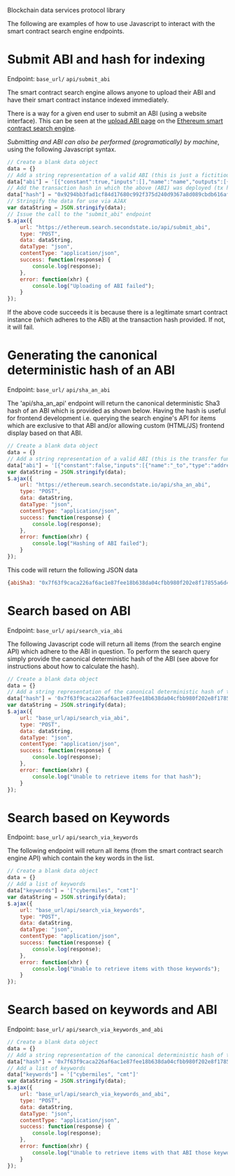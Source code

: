 Blockchain data services protocol library

The following are examples of how to use Javascript to interact with the smart contract search engine endpoints.

# Submit ABI and hash for indexing

Endpoint: `base_url/` `api/submit_abi`

The smart contract search engine allows anyone to upload their ABI and have their smart contract instance indexed immediately.

There is a way for a given end user to submit an ABI (using a website interface). This can be seen at the [upload ABI page](https://ethereum.search.secondstate.io/ethAbi.html) on the [Ethereum smart contract search engine](https://ethereum.search.secondstate.io/ethIndex.html).

*Submitting and ABI can also be performed (programatically) by machine*, using the following Javascript syntax.

```javascript
// Create a blank data object
data = {}
// Add a string representation of a valid ABI (this is just a fictitious example to save space).
data["abi"] = '[{"constant":true,"inputs":[],"name":"name","outputs":[{"name":"","type":"string"}],"payable":false,"stateMutability":"view","type":"function"}]'
// Add the transaction hash in which the above (ABI) was deployed (tx has of the newly instantiated smart contract instance)
data["hash"] = "0x9294bb3fad1cf84d17680c992f375d240d9367a8d089cbdb616af112b1482a59"
// Stringify the data for use via AJAX
var dataString = JSON.stringify(data);
// Issue the call to the "submit_abi" endpoint
$.ajax({
    url: "https://ethereum.search.secondstate.io/api/submit_abi",
    type: "POST",
    data: dataString,
    dataType: "json",
    contentType: "application/json",
    success: function(response) {
        console.log(response);
    },
    error: function(xhr) {
        console.log("Uploading of ABI failed");
    }
});
```
If the above code succeeds it is because there is a legitimate smart contract instance (which adheres to the ABI) at the transaction hash provided. If not, it will fail.

# Generating the canonical deterministic hash of an ABI

Endpoint: `base_url/` `api/sha_an_abi`

The 'api/sha_an_api' endpoint will return the canonical deterministic Sha3 hash of an ABI which is provided as shown below. Having the hash is useful for frontend development i.e. querying the search engine's API for items which are exclusive to that ABI and/or allowing custom (HTML/JS) frontend display based on that ABI.

```javascript
// Create a blank data object
data = {}
// Add a string representation of a valid ABI (this is the transfer function ABI for demonstration purposes)
data["abi"] = '[{"constant":false,"inputs":[{"name":"_to","type":"address"},{"name":"_value","type":"uint256"}],"name":"transfer","outputs":[{"name":"","type":"bool"}],"payable":false,"stateMutability":"nonpayable","type":"function"}]'
var dataString = JSON.stringify(data);
$.ajax({
    url: "https://ethereum.search.secondstate.io/api/sha_an_abi",
    type: "POST",
    data: dataString,
    dataType: "json",
    contentType: "application/json",
    success: function(response) {
        console.log(response);
    },
    error: function(xhr) {
        console.log("Hashing of ABI failed");
    }
});
```
This code will return the following JSON data
```javascript
{abiSha3: "0x7f63f9caca226af6ac1e87fee18b638da04cfbb980f202e8f17855a6d4617a69"}
```

# Search based on ABI

Endpoint: `base_url/` `api/search_via_abi`

The following Javascript code will return all items (from the search engine API) which adhere to the ABI in question. To perform the search query simply provide the canonical deterministic hash of the ABI (see above for instructions about how to calculate the hash).

```javascript
// Create a blank data object
data = {}
// Add a string representation of the canonical deterministic hash of the ABI in question
data["hash"] = '0x7f63f9caca226af6ac1e87fee18b638da04cfbb980f202e8f17855a6d4617a69'
var dataString = JSON.stringify(data);
$.ajax({
    url: "base_url/api/search_via_abi",
    type: "POST",
    data: dataString,
    dataType: "json",
    contentType: "application/json",
    success: function(response) {
        console.log(response);
    },
    error: function(xhr) {
        console.log("Unable to retrieve items for that hash");
    }
});
```

# Search based on Keywords

Endpoint: `base_url/` `api/search_via_keywords`

The following endpoint will return all items (from the smart contract search engine API) which contain the key words in the list.

```javascript
// Create a blank data object
data = {}
// Add a list of keywords 
data["keywords"] = '["cybermiles", "cmt"]'
var dataString = JSON.stringify(data);
$.ajax({
    url: "base_url/api/search_via_keywords",
    type: "POST",
    data: dataString,
    dataType: "json",
    contentType: "application/json",
    success: function(response) {
        console.log(response);
    },
    error: function(xhr) {
        console.log("Unable to retrieve items with those keywords");
    }
});
```

# Search based on keywords and ABI

Endpoint: `base_url/` `api/search_via_keywords_and_abi`

```javascript
// Create a blank data object
data = {}
// Add a string representation of the canonical deterministic hash of the ABI in question
data["hash"] = '0x7f63f9caca226af6ac1e87fee18b638da04cfbb980f202e8f17855a6d4617a69'
// Add a list of keywords 
data["keywords"] = '["cybermiles", "cmt"]'
var dataString = JSON.stringify(data);
$.ajax({
    url: "base_url/api/search_via_keywords_and_abi",
    type: "POST",
    data: dataString,
    dataType: "json",
    contentType: "application/json",
    success: function(response) {
        console.log(response);
    },
    error: function(xhr) {
        console.log("Unable to retrieve items with that ABI those keywords");
    }
});
```

